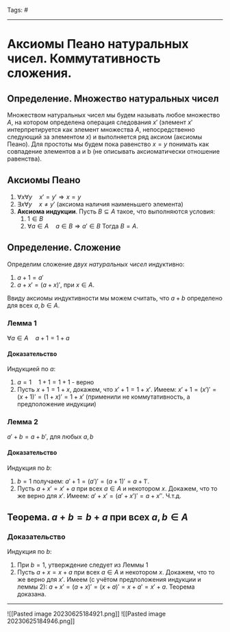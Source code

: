 Tags: #

---
# Аксиомы Пеано натуральных чисел. Коммутативность сложения.

## Определение. Множество натуральных чисел
Множеством натуральных чисел мы будем называть любое множество $A$, на котором определена операция следования $x'$ (элемент $x'$ интерпретируется как элемент множества $A$, непосредственно следующий за элементом $x$) и выполняется ряд аксиом (аксиомы Пеано). 
Для простоты мы будем пока равенство $x = y$ понимать как совпадение элементов a и b (не описывать аксиоматически отношение равенства).

## Аксиомы Пеано
1) $\forall x \forall y \quad x'=y' \Rightarrow x = y$
2) $\exists x \forall  y \quad x\neq y'$ (аксиома наличия наименьшего элемента)
3) **Аксиома индукции**. Пусть $B \subseteq A$ такое, что выполняются условия:
	1) $1 \in B$
	2) $\forall a \in A \quad a\in B \Rightarrow a' \in B$
	Тогда $B=A$.

## Определение. Сложение
Определим сложение *двух натуральных чисел* индуктивно:
1) $a + 1 = a'$
2) $a + x' = (a+ x)'$, при $x \in A$.

Ввиду аксиомы индуктивности мы можем считать, что $a+b$ определено для всех $a,b \in A$.

### Лемма 1
$\forall a \in A \quad a + 1 = 1 + a$

#### Доказательство
Индукцией по $a$:
1) $a= 1 \quad 1 + 1 = 1 + 1$ - верно
2) Пусть $x+1 = 1 + x$, докажем, что $x' + 1 = 1 + x'$. Имеем: $x' + 1 = (x')' = (x + 1)' = (1+x)' = 1 + x'$ (применили не коммутативность, а предположение индукции)

### Лемма 2
$a' + b = a + b'$, для любых $a,b$

#### Доказательство
Индукция по $b$:
1) $b = 1$ получаем: $a' + 1 = (a')' = (a + 1)' = a + 1'$.
2) Пусть $a + x' = x' + a$ при всех $a \in A$ и некотором $x$. Докажем, что то же верно для $x'$. Имеем: $a' + x' = (a' + x')' = a + x''$. Ч.т.д.

## Теорема. $a + b = b + a$ при всех $a,b \in A$

### Доказательство
Индукция по $b$:
1) При $b = 1$, утверждение следует из Леммы 1
2) Пусть $a + x = x + a$ при всех $a \in A$ и некотором $x$. Докажем, что то же верно для $x'$. Имеем (с учётом предположения  индукции и леммы 2): $a + x' = (a + x)' = (x + a)' = x+ a' = x' +a.$ Теорема доказана.

---
![[Pasted image 20230625184921.png]]
![[Pasted image 20230625184946.png]]